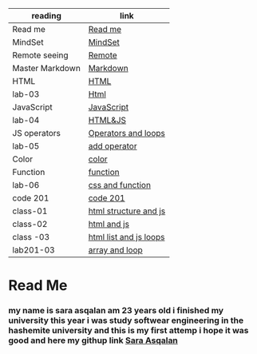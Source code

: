 reading        | link |
------------   | ------------- |
Read me        | [Read me](https://saraasqalan.github.io/reading-notes/)|
MindSet        |[MindSet](https://saraasqalan.github.io/reading-notes/MindSet)|
Remote seeing  | [Remote](https://saraasqalan.github.io/reading-notes/seeing)|
Master Markdown| [Markdown](https://saraasqalan.github.io/reading-notes/Mastering%20Markdown)|
 HTML          | [HTML](https://saraasqalan.github.io/reading-notes/html)|
 lab-03        | [Html](https://saraasqalan.github.io/lab-assignment/)|
 JavaScript    |[JavaScript](https://saraasqalan.github.io/reading-notes/JS)|
 lab-04        |[HTML&JS](https://saraasqalan.github.io/lab-assignment/)|
JS operators   |[Operators and loops](https://saraasqalan.github.io/reading-notes/JSoperators)|
lab-05         |[add operator]( https://saraasqalan.github.io/lab-assignment/ )|
Color          |[color](https://saraasqalan.github.io/reading-notes/color)|
Function       |[function](https://saraasqalan.github.io/reading-notes/function)|
lab-06         |[css and function](https://saraasqalan.github.io/lab-assignment/)|
code 201       | [code 201](https://saraasqalan.github.io/reading-note/)|
class-01       |[html structure and js](https://saraasqalan.github.io/reading-note/class-01)
class-02       | [html and js](https://saraasqalan.github.io/reading-notes/class-02)
class -03      | [html list and js loops](https://saraasqalan.github.io/reading-notes/class-03)
lab201-03      |[array and loop](https://saraasqalan.github.io/aboutme/)   
# Read Me
### my name is sara asqalan am 23 years old i finished my university this year i was study softwear engineering in the hashemite university and this is my first attemp i hope it was good and here my githup link [Sara Asqalan](https://github.com/saraasqalan)
